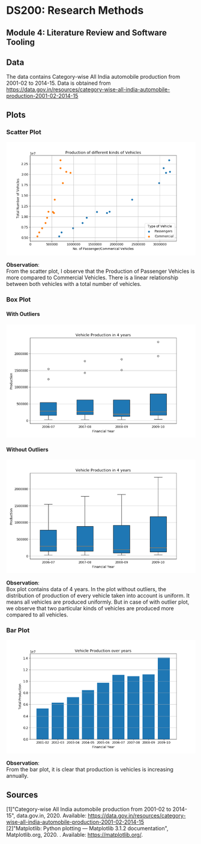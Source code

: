 # DS200: Research Methods
## Module 4: Literature Review and Software Tooling

## Data

The data contains Category-wise All India automobile production from 2001-02 to 2014-15. Data is obtained from <https://data.gov.in/resources/category-wise-all-india-automobile-production-2001-02-2014-15>

## Plots

### Scatter Plot

![Production of different kinds of Vehicles](scatter%20plot.png)

**Observation**:\
From the scatter plot, I observe that the Production of Passenger Vehicles is more compared to Commercial Vehicles. There is a linear relationship between both vehicles with a total number of vehicles.

### Box Plot

#### With Outliers
![Vehicle Production in 4 years](box%20plot%20outliers.png)

#### Without Outliers
![Vehicle Production in 4 years](box%20plot.png)

**Observation**:\
Box plot contains data of 4 years. In the plot without outliers, the distribution of production of every vehicle taken into account is uniform. It means all vehicles are produced uniformly. But in case of with outlier plot, we observe that two particular kinds of vehicles are produced more compared to all vehicles.

### Bar Plot

![Vehicle Production over years](bar%20plot.png)

**Observation**:\
From the bar plot, it is clear that production is vehicles is increasing annually.

## Sources
[1]"Category-wise All India automobile production from 2001-02 to 2014-15", data.gov.in, 2020. Available: https://data.gov.in/resources/category-wise-all-india-automobile-production-2001-02-2014-15 \
[2]"Matplotlib: Python plotting — Matplotlib 3.1.2 documentation", Matplotlib.org, 2020. . Available: https://matplotlib.org/.
